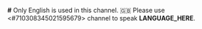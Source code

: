 **#** Only English is used in this channel.
🇬🇧 Please use <#710308345021595679> channel to speak **LANGUAGE_HERE**.